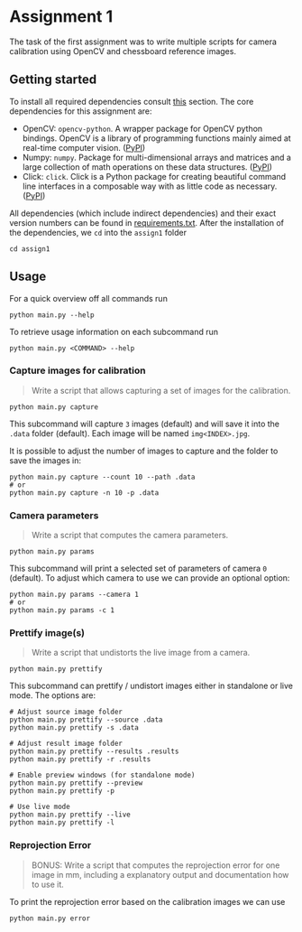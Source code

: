 # Assignment 1

The task of the first assignment was to write multiple scripts for camera calibration using OpenCV and chessboard
reference images.

## Getting started

To install all required dependencies consult [this](../README.md#setup) section. The core dependencies for this
assignment are:

- OpenCV: `opencv-python`. A wrapper package for OpenCV python bindings. OpenCV is a library of programming functions
  mainly aimed at real-time computer vision. ([PyPI](https://pypi.org/project/opencv-python/))
- Numpy: `numpy`. Package for multi-dimensional arrays and matrices and a large collection of math operations on these
  data structures. ([PyPI](https://pypi.org/project/numpy/))
- Click: `click`. Click is a Python package for creating beautiful command line interfaces in a composable way with as
  little code as necessary. ([PyPI](https://pypi.org/project/click/))

All dependencies (which include indirect dependencies) and their exact version numbers can be found in
[requirements.txt](../requirements.txt). After the installation of the dependencies, we `cd` into the `assign1` folder

```shell
cd assign1
```

## Usage

For a quick overview off all commands run

```shell
python main.py --help
```

To retrieve usage information on each subcommand run

```shell
python main.py <COMMAND> --help
```

### Capture images for calibration

> Write a script that allows capturing a set of images for the calibration.

```shell
python main.py capture
```

This subcommand will capture `3` images (default) and will save it into the `.data` folder (default). Each image will be
named `img<INDEX>.jpg`.

It is possible to adjust the number of images to capture and the folder to save the images in:

```shell
python main.py capture --count 10 --path .data
# or
python main.py capture -n 10 -p .data
```

### Camera parameters

> Write a script that computes the camera parameters.

```shell
python main.py params
```

This subcommand will print a selected set of parameters of camera `0` (default). To adjust which camera to use we can
provide an optional option:

```shell
python main.py params --camera 1
# or
python main.py params -c 1
```

### Prettify image(s)

> Write a script that undistorts the live image from a camera.

```shell
python main.py prettify
```

This subcommand can prettify / undistort images either in standalone or live mode. The options are:

```shell
# Adjust source image folder
python main.py prettify --source .data
python main.py prettify -s .data

# Adjust result image folder
python main.py prettify --results .results
python main.py prettify -r .results

# Enable preview windows (for standalone mode)
python main.py prettify --preview
python main.py prettify -p

# Use live mode
python main.py prettify --live
python main.py prettify -l
```

### Reprojection Error

> BONUS: Write a script that computes the reprojection error for one image in mm, including a explanatory output and
> documentation how to use it.

To print the reprojection error based on the calibration images we can use

```shell
python main.py error
```